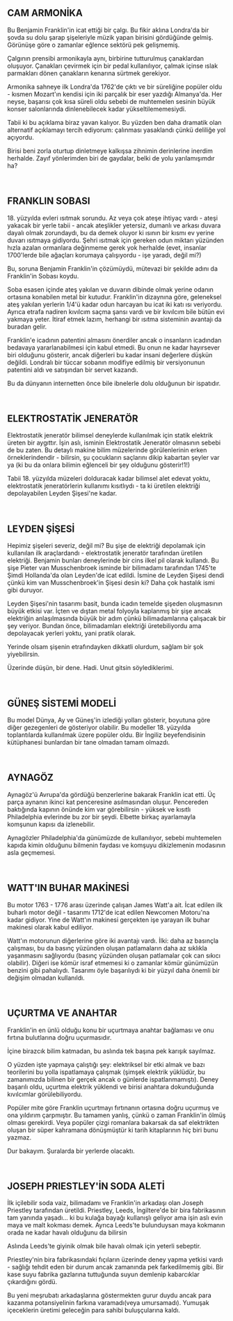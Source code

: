 
&nbsp;
<h2>CAM ARMONİKA</h2>
Bu Benjamin Franklin'in icat ettiği bir çalgı. Bu fikir aklına Londra'da bir şovda su dolu şarap şişeleriyle müzik yapan birisini gördüğünde gelmiş. Görünüşe göre o zamanlar eğlence sektörü pek gelişmemiş.

Çalgının prensibi armonikayla aynı, birbirine tutturulmuş çanaklardan oluşuyor. Çanakları çevirmek için bir pedal kullanılıyor, çalmak içinse ıslak parmakları dönen çanakların kenarına sürtmek gerekiyor.

Armonika sahneye ilk Londra'da 1762'de çıktı ve bir süreliğine popüler oldu - kısmen Mozart'ın kendisi için iki parçalık bir eser yazdığı Almanya'da. Her neyse, başarısı çok kısa süreli oldu sebebi de muhtemelen sesinin büyük konser salonlarında dinlenebilecek kadar yükseltilememesiydi.

Tabii ki bu açıklama biraz yavan kalıyor. Bu yüzden ben daha dramatik olan alternatif açıklamayı tercih ediyorum: çalınması yasaklandı çünkü deliliğe yol açıyordu.

Birisi beni zorla oturtup dinletmeye kalkışsa zihnimin derinlerine inerdim herhalde. Zayıf yönlerimden biri de gaydalar, belki de yolu yarılamışımdır ha?

&nbsp;
<h2>FRANKLIN SOBASI</h2>
18. yüzyılda evleri ısıtmak sorundu. Az veya çok ateşe ihtiyaç vardı - ateşi yakacak bir yerle tabii - ancak ateşlikler yetersiz, dumanlı ve arkası duvara dayalı olmak zorundaydı, bu da demek oluyor ki ısının bir kısmı ev yerine duvarı ısıtmaya gidiyordu. Şehri ısıtmak için gereken odun miktarı yüzünden hızla azalan ormanlara değinmeme gerek yok herhalde (evet, insanlar 1700'lerde bile ağaçları korumaya çalışıyordu - işe yaradı, değil mi?)

Bu, soruna Benjamin Franklin'in çözümüydü, mütevazi bir şekilde adını da Franklin'in Sobası koydu.

Soba esasen içinde ateş yakılan ve duvarın dibinde olmak yerine odanın ortasına konabilen metal bir kutudur. Franklin'in dizaynına göre, geleneksel ateş yakılan yerlerin 1/4'ü kadar odun harcayan bu icat iki katı ısı veriyordu. Ayrıca etrafa nadiren kıvılcım saçma şansı vardı ve bir kıvılcım bile bütün evi yakmaya yeter. İtiraf etmek lazım, herhangi bir ısıtma sisteminin avantajı da buradan gelir.

Franklin'e icadının patentini almasını önerdiler ancak o insanların icadından bedavaya yararlanabilmesi için kabul etmedi. Bu onun ne kadar hayırsever biri olduğunu gösterir, ancak diğerleri bu kadar insani değerlere düşkün değildi. Londralı bir tüccar sobanın modifiye edilmiş bir versiyonunun patentini aldı ve satışından bir servet kazandı.

Bu da dünyanın internetten önce bile ibnelerle dolu olduğunun bir ispatıdır.

&nbsp;
<h2>ELEKTROSTATİK JENERATÖR</h2>
Elektrostatik jeneratör bilimsel deneylerde kullanılmak için statik elektrik üreten bir aygıttır. İşin aslı, isminin Elektrostatik Jeneratör olmasının sebebi de bu zaten. Bu detaylı makine bilim müzelerinde görülenlerinin erken örneklerindendir - bilirsin, şu çocukların saçlarını dikip kabartan şeyler var ya (ki bu da onlara bilimin eğlenceli bir şey olduğunu gösterir!1!)

Tabii 18. yüzyılda müzeleri dolduracak kadar bilimsel alet edevat yoktu, elektrostatik jeneratörlerin kullanımı kısıtlıydı - ta ki üretilen elektriği depolayabilen Leyden Şişesi'ne kadar.

&nbsp;
<h2>LEYDEN ŞİŞESİ</h2>
Hepimiz şişeleri severiz, değil mi? Bu şişe de elektriği depolamak için kullanılan ilk araçlardandı - elektrostatik jeneratör tarafından üretilen elektriği. Benjamin bunları deneylerinde bir cins ilkel pil olarak kullandı. Bu şişe Pieter van Musschenbroek isminde bir bilimadamı tarafından 1745'te Şimdi Hollanda'da olan Leyden'de icat edildi. İsmine de Leyden Şişesi dendi çünkü kim van Musschenbroek'in Şişesi desin ki? Daha çok hastalık ismi gibi duruyor.

Leyden Şişesi'nin tasarımı basit, bunda icadın temelde şişeden oluşmasının büyük etkisi var. İçten ve dıştan metal folyoyla kaplanmış bir şişe ancak elektriğin anlaşılmasında büyük bir adım çünkü bilimadamlarına çalışacak bir şey veriyor. Bundan önce, bilimadamları elektriği üretebiliyordu ama depolayacak yerleri yoktu, yani pratik olarak.

Yerinde olsam şişenin etrafındayken dikkatli olurdum, sağlam bir şok yiyebilirsin.

Üzerinde düşün, bir dene. Hadi. Unut gitsin söylediklerimi.

&nbsp;
<h2>GÜNEŞ SİSTEMİ MODELİ</h2>
Bu model Dünya, Ay ve Güneş'in izlediği yolları gösterir, boyutuna göre diğer gezegenleri de gösteriyor olabilir. Bu modeller 18. yüzyılda toplantılarda kullanılmak üzere popüler oldu. Bir İngiliz beyefendisinin kütüphanesi bunlardan bir tane olmadan tamam olmazdı.

&nbsp;
<h2>AYNAGÖZ</h2>
Aynagöz'ü Avrupa'da gördüğü benzerlerine bakarak Franklin icat etti. Üç parça aynanın ikinci kat penceresine asılmasından oluşur. Pencereden baktığında kapının önünde kim var görebilirsin - yüksek ve kısıtlı Philadelphia evlerinde bu zor bir şeydi. Elbette birkaç ayarlamayla komşunun kapısı da izlenebilir.

Aynagözler Philadelphia'da günümüzde de kullanılıyor, sebebi muhtemelen kapıda kimin olduğunu bilmenin faydası ve komşuyu dikizlemenin modasının asla geçmemesi.

&nbsp;
<h2>WATT'IN BUHAR MAKİNESİ</h2>
Bu motor 1763 - 1776 arası üzerinde çalışan James Watt'a ait. İcat edilen ilk buharlı motor değil - tasarımı 1712'de icat edilen Newcomen Motoru'na kadar gidiyor. Yine de Watt'ın makinesi gerçekten işe yarayan ilk buhar makinesi olarak kabul ediliyor.

Watt'ın motorunun diğerlerine göre iki avantajı vardı. İlki: daha az basınçla çalışması, bu da basınç yüzünden oluşan patlamaların daha az sıklıkla yaşanmasını sağlıyordu (basınç yüzünden oluşan patlamalar çok can sıkıcı olabilir). Diğeri ise kömür israf etmemesi ki o zamanlar kömür günümüzün benzini gibi pahalıydı. Tasarımı öyle başarılıydı ki bir yüzyıl daha önemli bir değişim olmadan kullanıldı.

&nbsp;
<h2>UÇURTMA VE ANAHTAR</h2>
Franklin'in en ünlü olduğu konu bir uçurtmaya anahtar bağlaması ve onu fırtına bulutlarına doğru uçurmasıdır.

İçine birazcık bilim katmadan, bu aslında tek başına pek karışık sayılmaz.

O yüzden işte yapmaya çalıştığı şey: elektriksel bir etki almak ve bazı teorilerini bu yolla ispatlamaya çalışmak (şimşek elektrik yüklüdür, bu zamanımızda bilinen bir gerçek ancak o günlerde ispatlanmamıştı). Deney başarılı oldu, uçurtma elektrik yüklendi ve birisi anahtara dokunduğunda kıvılcımlar görülebiliyordu.

Popüler mite göre Franklin uçurtmayı fırtınanın ortasına doğru uçurmuş ve ona yıldırım çarpmıştır. Bu tamamen yanlış, çünkü o zaman Franklin'in ölmüş olması gerekirdi. Veya popüler çizgi romanlara bakarsak da saf elektrikten oluşan bir süper kahramana dönüşmüştür ki tarih kitaplarının hiç biri bunu yazmaz.

Dur bakayım. Şuralarda bir yerlerde olacaktı.

&nbsp;
<h2>JOSEPH PRIESTLEY'İN SODA ALETİ</h2>
İlk içilebilir soda vaiz, bilimadamı ve Franklin'in arkadaşı olan Joseph Priestley tarafından üretildi. Priestley, Leeds, İngiltere'de bir bira fabrikasının tam yanında yaşadı... ki bu kulağa bayağı kullanışlı geliyor ama işin aslı evin maya ve malt kokması demek. Ayrıca Leeds'te bulunduysan maya kokmanın orada ne kadar havalı olduğunu da bilirsin

Aslında Leeds'te giyinik olmak bile havalı olmak için yeterli sebeptir.

Priestley'nin bira fabrikasındaki fıçıların üzerinde deney yapma yetkisi vardı - sağlığı tehdit eden bir durum ancak zamanında pek farkedilmemiş gibi. Bir kase suyu fabrika gazlarına tuttuğunda suyun demlenip kabarcıklar çıkardığını gördü.

Bu yeni meşrubatı arkadaşlarına göstermekten gurur duydu ancak para kazanma potansiyelinin farkına varamadı(veya umursamadı). Yumuşak içeceklerin üretimi geleceğin para sahibi buluşçularına kaldı.

&nbsp;

&nbsp;
